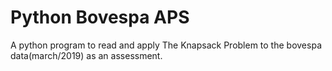 # Python Bovespa APS
A python program to read and apply The  Knapsack Problem to the bovespa data(march/2019) as an assessment.